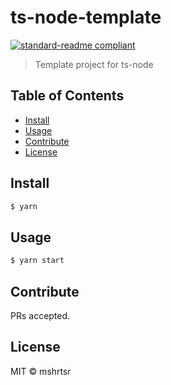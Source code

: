# ts-node-template

[![standard-readme compliant](https://img.shields.io/badge/standard--readme-OK-green.svg)](https://github.com/RichardLitt/standard-readme)

> Template project for ts-node

## Table of Contents

- [Install](#install)
- [Usage](#usage)
- [Contribute](#contribute)
- [License](#license)

## Install

```bash
$ yarn
```

## Usage

```bash
$ yarn start
```

## Contribute

PRs accepted.

## License

MIT © mshrtsr
